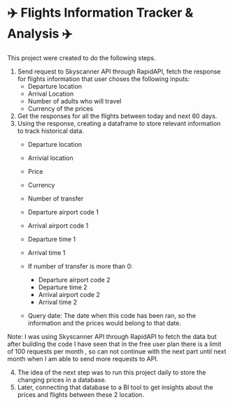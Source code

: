 # ✈️ Flights Information Tracker & Analysis ✈️

This project were created to do the following steps. 



1. Send request to Skyscanner API through RapidAPI, fetch the response for flights information that user choses the following inputs:
    - Departure location
    - Arrival Location
    - Number of adults who will travel
    - Currency of the prices
2. Get the responses for all the flights between today and next 60 days.
3. Using the response, creating a dataframe to store relevant information to track historical data.
    - Departure location
    - Arrivial location
    - Price
    - Currency
    - Number of transfer
    - Departure airport code 1 
    - Arrival airport code 1 
    - Departure time 1
    - Arrival time 1

    - If number of transfer is more than 0:
      - Departure airport code 2 
      - Departure time 2 
      - Arrival airport code 2
      - Arrival time 2
    - Query date: The date when this code has been ran, so the information and the prices would belong to that date.
  
 Note: I was using Skyscanner API through RapidAPI to fetch the data but after building the code I have seen that in the free user plan there is a limit of 100 requests per month , so can not continue with the next part until next month when I am able to send more requests to API.
  
  
  4. The idea of the next step was to run this project daily to store the changing prices in a database.
  5. Later, connecting that database to a BI tool to get insights about the prices and flights between these 2 location.
